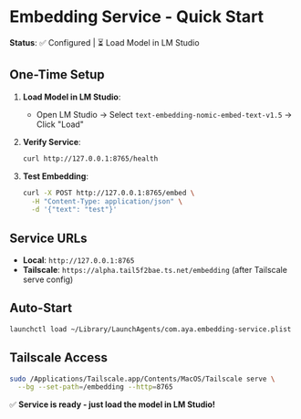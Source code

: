 # Embedding Service - Quick Start

**Status**: ✅ Configured | ⏳ Load Model in LM Studio

## One-Time Setup

1. **Load Model in LM Studio**:
   - Open LM Studio → Select `text-embedding-nomic-embed-text-v1.5` → Click "Load"

2. **Verify Service**:
   ```bash
   curl http://127.0.0.1:8765/health
   ```

3. **Test Embedding**:
   ```bash
   curl -X POST http://127.0.0.1:8765/embed \
     -H "Content-Type: application/json" \
     -d '{"text": "test"}'
   ```

## Service URLs

- **Local**: `http://127.0.0.1:8765`
- **Tailscale**: `https://alpha.tail5f2bae.ts.net/embedding` (after Tailscale serve config)

## Auto-Start

```bash
launchctl load ~/Library/LaunchAgents/com.aya.embedding-service.plist
```

## Tailscale Access

```bash
sudo /Applications/Tailscale.app/Contents/MacOS/Tailscale serve \
  --bg --set-path=/embedding --http=8765
```

✅ **Service is ready - just load the model in LM Studio!**
